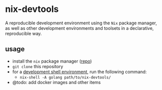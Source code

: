 # nix-devtools

A reproducible development environment using the `Nix` package manager, as well as
other development environments and toolsets in a declarative, reproducible way.

## usage

* install the `nix` package manager ([repo](https://github.com/NixOS/nix))
* `git clone` this repository
* for a [development shell environment](./shell.nix), run the following command:
  * `nix-shell -A golang path/to/nix-devtools/`
* @todo: add docker images and other items

